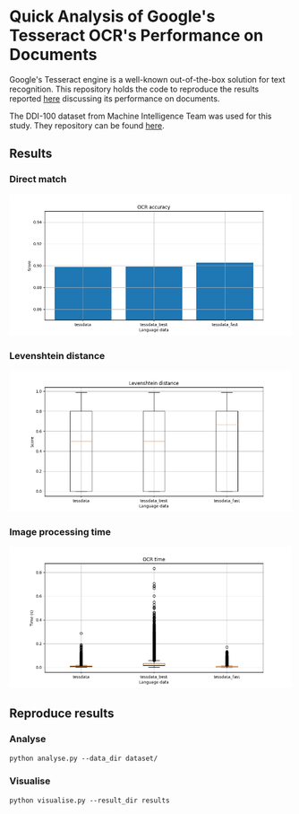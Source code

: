 # Quick Analysis of Google's Tesseract OCR's Performance on Documents
Google's Tesseract engine is a well-known out-of-the-box solution for text recognition. This repository holds the code to reproduce the results reported [here](https://arvindrajan92.medium.com/googles-tesseract-ocr-how-good-is-it-on-documents-d71d4bf7640) discussing its performance on documents.

The DDI-100 dataset from Machine Intelligence Team was used for this study. They repository can be found [here](https://github.com/machine-intelligence-laboratory/DDI-100/tree/master/dataset).

## Results

### Direct match
![Accuracy](accuracy.png)

### Levenshtein distance
![Levenshtein](boxplot.png)

### Image processing time
![Levenshtein](time.png)

## Reproduce results
### Analyse
    python analyse.py --data_dir dataset/

### Visualise
    python visualise.py --result_dir results